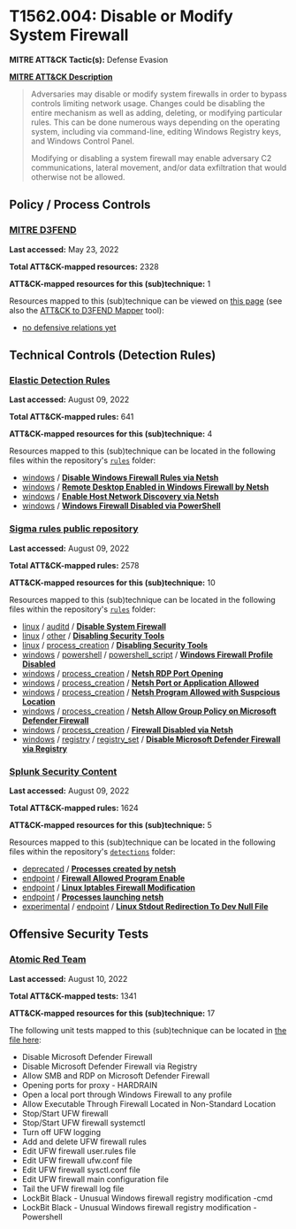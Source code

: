 # T1562.004: Disable or Modify System Firewall
**MITRE ATT&CK Tactic(s):** Defense Evasion

**[MITRE ATT&CK Description](https://attack.mitre.org/techniques/T1562/004)**
<blockquote>Adversaries may disable or modify system firewalls in order to bypass controls limiting network usage. Changes could be disabling the entire mechanism as well as adding, deleting, or modifying particular rules. This can be done numerous ways depending on the operating system, including via command-line, editing Windows Registry keys, and Windows Control Panel.

Modifying or disabling a system firewall may enable adversary C2 communications, lateral movement, and/or data exfiltration that would otherwise not be allowed. </blockquote>

## Policy / Process Controls
### [MITRE D3FEND](https://d3fend.mitre.org/)
**Last accessed:** May 23, 2022

**Total ATT&CK-mapped resources:** 2328

**ATT&CK-mapped resources for this (sub)technique:** 1

Resources mapped to this (sub)technique can be viewed on [this page](https://d3fend.mitre.org/) (see also the [ATT&CK to D3FEND Mapper](https://d3fend.mitre.org/tools/attack-mapper) tool):

* [no defensive relations yet](https://d3fend.mitre.org/technique/d3f:nodefensiverelationsyet)

## Technical Controls (Detection Rules)
### [Elastic Detection Rules](https://github.com/elastic/detection-rules)
**Last accessed:** August 09, 2022

**Total ATT&CK-mapped rules:** 641

**ATT&CK-mapped resources for this (sub)technique:** 4

Resources mapped to this (sub)technique can be located in the following files within the repository's <code>[rules](https://github.com/elastic/detection-rules/tree/main/rules)</code> folder:

* [windows](https://github.com/elastic/detection-rules/tree/main/rules/windows/) / **[Disable Windows Firewall Rules via Netsh](https://github.com/elastic/detection-rules/blob/main/rules/windows/defense_evasion_disable_windows_firewall_rules_with_netsh.toml)**
* [windows](https://github.com/elastic/detection-rules/tree/main/rules/windows/) / **[Remote Desktop Enabled in Windows Firewall by Netsh](https://github.com/elastic/detection-rules/blob/main/rules/windows/defense_evasion_enable_inbound_rdp_with_netsh.toml)**
* [windows](https://github.com/elastic/detection-rules/tree/main/rules/windows/) / **[Enable Host Network Discovery via Netsh](https://github.com/elastic/detection-rules/blob/main/rules/windows/defense_evasion_enable_network_discovery_with_netsh.toml)**
* [windows](https://github.com/elastic/detection-rules/tree/main/rules/windows/) / **[Windows Firewall Disabled via PowerShell](https://github.com/elastic/detection-rules/blob/main/rules/windows/defense_evasion_powershell_windows_firewall_disabled.toml)**

### [Sigma rules public repository](https://github.com/SigmaHQ/sigma)
**Last accessed:** August 09, 2022

**Total ATT&CK-mapped rules:** 2578

**ATT&CK-mapped resources for this (sub)technique:** 10

Resources mapped to this (sub)technique can be located in the following files within the repository's <code>[rules](https://github.com/SigmaHQ/sigma/tree/master/rules)</code> folder:

* [linux](https://github.com/SigmaHQ/sigma/tree/master/rules/linux/) / [auditd](https://github.com/SigmaHQ/sigma/tree/master/rules/linux/auditd/) / **[Disable System Firewall](https://github.com/SigmaHQ/sigma/blob/master/rules/linux/auditd/lnx_auditd_disable_system_firewall.yml)**
* [linux](https://github.com/SigmaHQ/sigma/tree/master/rules/linux/) / [other](https://github.com/SigmaHQ/sigma/tree/master/rules/linux/other/) / **[Disabling Security Tools](https://github.com/SigmaHQ/sigma/blob/master/rules/linux/other/lnx_security_tools_disabling_syslog.yml)**
* [linux](https://github.com/SigmaHQ/sigma/tree/master/rules/linux/) / [process_creation](https://github.com/SigmaHQ/sigma/tree/master/rules/linux/process_creation/) / **[Disabling Security Tools](https://github.com/SigmaHQ/sigma/blob/master/rules/linux/process_creation/proc_creation_lnx_security_tools_disabling.yml)**
* [windows](https://github.com/SigmaHQ/sigma/tree/master/rules/windows/) / [powershell](https://github.com/SigmaHQ/sigma/tree/master/rules/windows/powershell/) / [powershell_script](https://github.com/SigmaHQ/sigma/tree/master/rules/windows/powershell/powershell_script/) / **[Windows Firewall Profile Disabled](https://github.com/SigmaHQ/sigma/blob/master/rules/windows/powershell/powershell_script/posh_ps_windows_firewall_profile_disabled.yml)**
* [windows](https://github.com/SigmaHQ/sigma/tree/master/rules/windows/) / [process_creation](https://github.com/SigmaHQ/sigma/tree/master/rules/windows/process_creation/) / **[Netsh RDP Port Opening](https://github.com/SigmaHQ/sigma/blob/master/rules/windows/process_creation/proc_creation_win_netsh_allow_port_rdp.yml)**
* [windows](https://github.com/SigmaHQ/sigma/tree/master/rules/windows/) / [process_creation](https://github.com/SigmaHQ/sigma/tree/master/rules/windows/process_creation/) / **[Netsh Port or Application Allowed](https://github.com/SigmaHQ/sigma/blob/master/rules/windows/process_creation/proc_creation_win_netsh_fw_add.yml)**
* [windows](https://github.com/SigmaHQ/sigma/tree/master/rules/windows/) / [process_creation](https://github.com/SigmaHQ/sigma/tree/master/rules/windows/process_creation/) / **[Netsh Program Allowed with Suspcious Location](https://github.com/SigmaHQ/sigma/blob/master/rules/windows/process_creation/proc_creation_win_netsh_fw_add_susp_image.yml)**
* [windows](https://github.com/SigmaHQ/sigma/tree/master/rules/windows/) / [process_creation](https://github.com/SigmaHQ/sigma/tree/master/rules/windows/process_creation/) / **[Netsh Allow Group Policy on Microsoft Defender Firewall](https://github.com/SigmaHQ/sigma/blob/master/rules/windows/process_creation/proc_creation_win_netsh_fw_enable_group_rule.yml)**
* [windows](https://github.com/SigmaHQ/sigma/tree/master/rules/windows/) / [process_creation](https://github.com/SigmaHQ/sigma/tree/master/rules/windows/process_creation/) / **[Firewall Disabled via Netsh](https://github.com/SigmaHQ/sigma/blob/master/rules/windows/process_creation/proc_creation_win_susp_firewall_disable.yml)**
* [windows](https://github.com/SigmaHQ/sigma/tree/master/rules/windows/) / [registry](https://github.com/SigmaHQ/sigma/tree/master/rules/windows/registry/) / [registry_set](https://github.com/SigmaHQ/sigma/tree/master/rules/windows/registry/registry_set/) / **[Disable Microsoft Defender Firewall via Registry](https://github.com/SigmaHQ/sigma/blob/master/rules/windows/registry/registry_set/registry_set_disable_defender_firewall.yml)**

### [Splunk Security Content](https://github.com/splunk/security_content)
**Last accessed:** August 09, 2022

**Total ATT&CK-mapped rules:** 1624

**ATT&CK-mapped resources for this (sub)technique:** 5

Resources mapped to this (sub)technique can be located in the following files within the repository's <code>[detections](https://github.com/splunk/security_content/tree/develop/detections)</code> folder:

* [deprecated](https://github.com/splunk/security_content/tree/develop/detections/deprecated/) / **[Processes created by netsh](https://github.com/splunk/security_content/blob/develop/detections/deprecated/processes_created_by_netsh.yml)**
* [endpoint](https://github.com/splunk/security_content/tree/develop/detections/endpoint/) / **[Firewall Allowed Program Enable](https://github.com/splunk/security_content/blob/develop/detections/endpoint/firewall_allowed_program_enable.yml)**
* [endpoint](https://github.com/splunk/security_content/tree/develop/detections/endpoint/) / **[Linux Iptables Firewall Modification](https://github.com/splunk/security_content/blob/develop/detections/endpoint/linux_iptables_firewall_modification.yml)**
* [endpoint](https://github.com/splunk/security_content/tree/develop/detections/endpoint/) / **[Processes launching netsh](https://github.com/splunk/security_content/blob/develop/detections/endpoint/processes_launching_netsh.yml)**
* [experimental](https://github.com/splunk/security_content/tree/develop/detections/experimental/) / [endpoint](https://github.com/splunk/security_content/tree/develop/detections/experimental/endpoint/) / **[Linux Stdout Redirection To Dev Null File](https://github.com/splunk/security_content/blob/develop/detections/experimental/endpoint/linux_stdout_redirection_to_dev_null_file.yml)**


## Offensive Security Tests
### [Atomic Red Team](https://github.com/redcanaryco/atomic-red-team)
**Last accessed:** August 10, 2022

**Total ATT&CK-mapped tests:** 1341

**ATT&CK-mapped resources for this (sub)technique:** 17

The following unit tests mapped to this (sub)technique can be located in [the file here](https://github.com/redcanaryco/atomic-red-team/tree/master/atomics/T1562.004/T1562.004.yaml):

* Disable Microsoft Defender Firewall
* Disable Microsoft Defender Firewall via Registry
* Allow SMB and RDP on Microsoft Defender Firewall
* Opening ports for proxy - HARDRAIN
* Open a local port through Windows Firewall to any profile
* Allow Executable Through Firewall Located in Non-Standard Location
* Stop/Start UFW firewall
* Stop/Start UFW firewall systemctl
* Turn off UFW logging
* Add and delete UFW firewall rules
* Edit UFW firewall user.rules file
* Edit UFW firewall ufw.conf file
* Edit UFW firewall sysctl.conf file
* Edit UFW firewall main configuration file
* Tail the UFW firewall log file
* LockBit Black - Unusual Windows firewall registry modification -cmd
* LockBit Black - Unusual Windows firewall registry modification -Powershell

